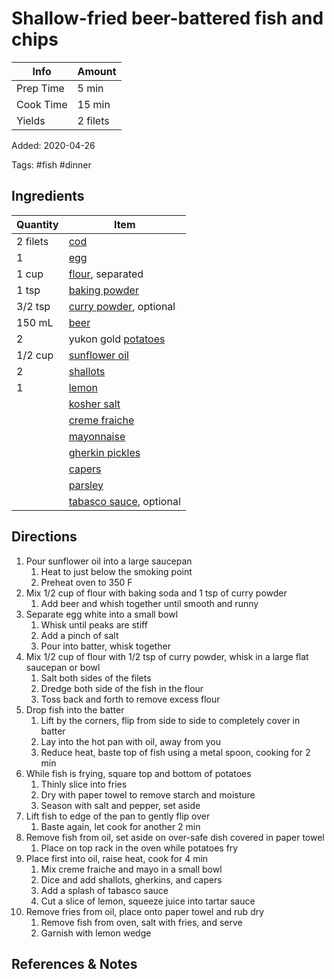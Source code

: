 # Shallow-fried beer-battered fish and chips

| Info      | Amount   |
| --------- | -------- |
| Prep Time | 5 min    |
| Cook Time | 15 min   |
| Yields    | 2 filets |

Added: 2020-04-26

Tags: #fish #dinner

## Ingredients

| Quantity | Item                                                        |
| -------- | ----------------------------------------------------------- |
| 2 filets | [cod](../_ingredients/cod.md)                               |
| 1        | [egg](../_ingredients/egg.md)                               |
| 1 cup    | [flour](../_ingredients/flour.md), separated                |
| 1 tsp    | [baking powder](../_ingredients/baking%20powder.md)         |
| 3/2 tsp  | [curry powder](../_ingredients/curry%20powder.md), optional |
| 150 mL   | [beer](../_ingredients/beer.md)                             |
| 2        | yukon gold [potatoes](../_ingredients/potato.md)            |
| 1/2 cup  | [sunflower oil](../_ingredients/sunflower%20oil.md)         |
| 2        | [shallots](../_ingredients/shallots.md)                     |
| 1        | [lemon](../_ingredients/lemon.md)                           |
|          | [kosher salt](../_ingredients/kosher%20salt.md)             |
|          | [creme fraiche](../_ingredients/creme%20fraiche.md)         |
|          | [mayonnaise](../_ingredients/mayonnaise.md)                 |
|          | [gherkin pickles](../_ingredients/gherkin%20pickles.md)     |
|          | [capers](../_ingredients/capers.md)                         |
|          | [parsley](../_ingredients/parsley.md)                       |
|          | [tabasco sauce](../_ingredients/tabasco.md), optional       |

## Directions

1. Pour sunflower oil into a large saucepan
   1. Heat to just below the smoking point
   2. Preheat oven to 350 F
2. Mix 1/2 cup of flour with baking soda and 1 tsp of curry powder
   1. Add beer and whish together until smooth and runny
3. Separate egg white into a small bowl
   1. Whisk until peaks are stiff
   2. Add a pinch of salt
   3. Pour into batter, whisk together
4. Mix 1/2 cup of flour with 1/2 tsp of curry powder, whisk in a large flat saucepan or bowl
   1. Salt both sides of the filets
   2. Dredge both side of the fish in the flour
   3. Toss back and forth to remove excess flour
5. Drop fish into the batter
   1. Lift by the corners, flip from side to side to completely cover in batter
   2. Lay into the hot pan with oil, away from you
   3. Reduce heat, baste top of fish using a metal spoon, cooking for 2 min
6. While fish is frying, square top and bottom of potatoes
   1. Thinly slice into fries
   2. Dry with paper towel to remove starch and moisture
   3. Season with salt and pepper, set aside
7. Lift fish to edge of the pan to gently flip over
   1. Baste again, let cook for another 2 min
8. Remove fish from oil, set aside on over-safe dish covered in paper towel
   1. Place on top rack in the oven while potatoes fry
9. Place first into oil, raise heat, cook for 4 min
   1. Mix creme fraiche and mayo in a small bowl
   2. Dice and add shallots, gherkins, and capers
   3. Add a splash of tabasco sauce
   4. Cut a slice of lemon, squeeze juice into tartar sauce
10. Remove fries from oil, place onto paper towel and rub dry
    1. Remove fish from oven, salt with fries, and serve
    2. Garnish with lemon wedge

## References & Notes

[^1]: [Original recipe](https://www.youtube.com/watch?v=HrNLvCO2tE4)

[^2]: If oil gets too hot, add a splash of room temperature oil, then remove from heat
